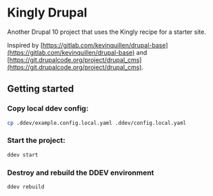 # Kingly Drupal

Another Drupal 10 project that uses the Kingly recipe for a starter site.

Inspired by [https://gitlab.com/kevinquillen/drupal-base](https://gitlab.com/kevinquillen/drupal-base) and [https://git.drupalcode.org/project/drupal_cms](https://git.drupalcode.org/project/drupal_cms).

## Getting started

### Copy local ddev config:

```bash
cp .ddev/example.config.local.yaml .ddev/config.local.yaml
```

### Start the project:

```bash
ddev start
```

### Destroy and rebuild the DDEV environment

```bash
ddev rebuild
```
